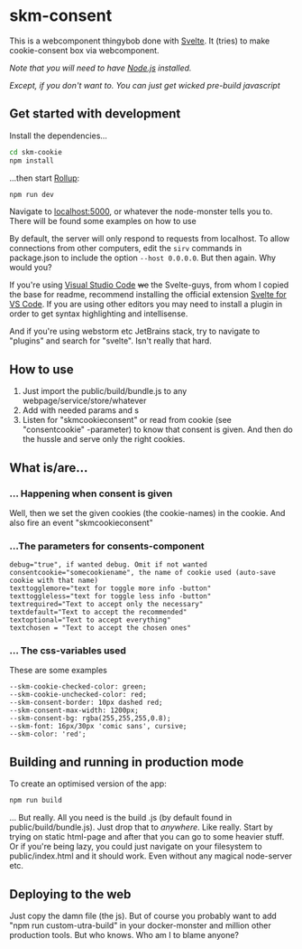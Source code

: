 # skm-consent

This is a webcomponent thingybob done with [Svelte](https://svelte.dev). It (tries) to make cookie-consent box via webcomponent. 


*Note that you will need to have [Node.js](https://nodejs.org) installed.*

*Except, if you don't want to. You can just get wicked pre-build javascript*


## Get started with development

Install the dependencies...

```bash
cd skm-cookie
npm install
```

...then start [Rollup](https://rollupjs.org):

```bash
npm run dev
```

Navigate to [localhost:5000](http://localhost:5000), or whatever the node-monster tells you to. There will be found some examples on how to use 

By default, the server will only respond to requests from localhost. To allow connections from other computers, edit the `sirv` commands in package.json to include the option `--host 0.0.0.0`. But then again. Why would you?

If you're using [Visual Studio Code](https://code.visualstudio.com/) ~~we~~ the Svelte-guys, from whom I copied the base for readme, recommend installing the official extension [Svelte for VS Code](https://marketplace.visualstudio.com/items?itemName=svelte.svelte-vscode). If you are using other editors you may need to install a plugin in order to get syntax highlighting and intellisense.

And if you're using webstorm etc JetBrains stack, try to navigate to "plugins" and search for "svelte". Isn't really that hard.


## How to use
1. Just import the public/build/bundle.js to any webpage/service/store/whatever
2. Add <skm-consent> with needed params and <skm-cookie>s
3. Listen for "skmcookieconsent" or read from cookie (see "consentcookie" -parameter) to know that consent is given. And then do the hussle and serve only the right cookies.


## What is/are... 

### ... Happening when consent is given
Well, then we set the given cookies (the cookie-names) in the cookie. And also fire an event "skmcookieconsent"

### ...The parameters for consents-component
    debug="true", if wanted debug. Omit if not wanted
    consentcookie="somecookiename", the name of cookie used (auto-save cookie with that name)
    texttogglemore="text for toggle more info -button"
    texttoggleless="text for toggle less info -button"
    textrequired="Text to accept only the necessary"
    textdefault="Text to accept the recommended"
    textoptional="Text to accept everything"
    textchosen = "Text to accept the chosen ones"

### ... The css-variables used

These are some examples

    --skm-cookie-checked-color: green;
    --skm-cookie-unchecked-color: red;
    --skm-consent-border: 10px dashed red;
    --skm-consent-max-width: 1200px;
    --skm-consent-bg: rgba(255,255,255,0.8);
    --skm-font: 16px/30px 'comic sans', cursive;
    --skm-color: 'red';


## Building and running in production mode

To create an optimised version of the app:

```bash
npm run build
```

... But really. All you need is the build .js (by default found in public/build/bundle.js). Just drop that to _anywhere_. Like really. Start by trying on static html-page and after that you can go to some heavier stuff. Or if you're being lazy, you could just navigate on your filesystem to public/index.html and it should work. Even without any magical node-server etc.


## Deploying to the web

Just copy the damn file (the js). But of course you probably want to add "npm run custom-utra-build" in your docker-monster and million other production tools. But who knows. Who am I to blame anyone? 


